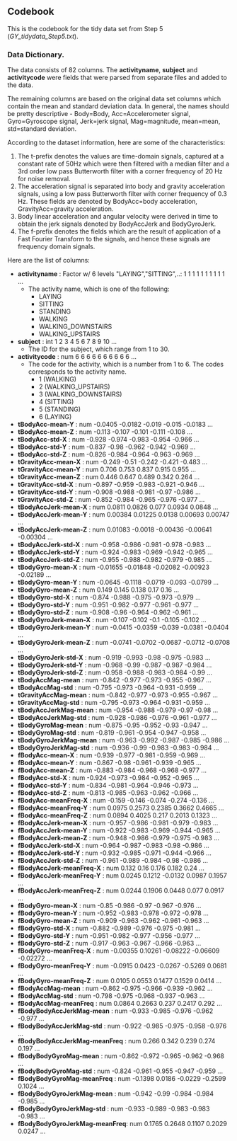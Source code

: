 ## Codebook

This is the codebook for the tidy data set from Step 5 (_GY_tidydata_Step5.txt_).

### Data Dictionary.
The data consists of 82 columns. The **activityname**, **subject** and **activitycode** were fields that were parsed from separate files and added to the data.

The remaining columns are based on the original data set columns which contain the mean and standard deviation data.
In general, the names should be pretty descriptive - Body=Body, Acc=Accelerometer signal, Gyro=Gyroscope signal, Jerk=jerk signal, Mag=magnitude, mean=mean, std=standard deviation.

According to the dataset information, here are some of the characteristics:
1. The t-prefix denotes the values are time-domain signals, captured at a constant rate of 50Hz which were then filtered with a median filter and a 3rd order low pass Butterworth filter with a corner frequency of 20 Hz for noise removal.
2. The acceleration signal is separated into body and gravity acceleration signals, using a low pass Butterworth filter with corner frequency of 0.3 Hz. These fields are denoted by BodyAcc=body acceleration, GravityAcc=gravity acceleration.
3. Body linear acceleration and angular velocity were derived in time to obtain the jerk signals denoted by BodyAccJerk and BodyGyroJerk.
4. The f-prefix denotes the fields which are the result of application of a Fast Fourier Transform to the signals, and hence these signals are frequency domain signals.

Here are the list of columns:

- **activityname**                 : Factor w/ 6 levels "LAYING","SITTING",..: 1 1 1 1 1 1 1 1 1 1 ...
  - The activity name, which is one of the following:
    - LAYING
    - SITTING
    - STANDING
    - WALKING
    - WALKING_DOWNSTAIRS
    - WALKING_UPSTAIRS
- **subject**                      : int  1 2 3 4 5 6 7 8 9 10 ...
  - The ID for the subject, which range from 1 to 30.
- **activitycode**                 : num  6 6 6 6 6 6 6 6 6 6 ...
  - The code for the activity, which is a number from 1 to 6. The codes corresponds to the activity name.
    - 1 (WALKING)
    - 2 (WALKING_UPSTAIRS)
    - 3 (WALKING_DOWNSTAIRS)
    - 4 (SITTING)
    - 5 (STANDING)
    - 6 (LAYING)
- **tBodyAcc-mean-Y**              : num  -0.0405 -0.0182 -0.019 -0.015 -0.0183 ...
- **tBodyAcc-mean-Z**              : num  -0.113 -0.107 -0.101 -0.111 -0.108 ...
- **tBodyAcc-std-X**               : num  -0.928 -0.974 -0.983 -0.954 -0.966 ...
- **tBodyAcc-std-Y**               : num  -0.837 -0.98 -0.962 -0.942 -0.969 ...
- **tBodyAcc-std-Z**               : num  -0.826 -0.984 -0.964 -0.963 -0.969 ...
- **tGravityAcc-mean-X**           : num  -0.249 -0.51 -0.242 -0.421 -0.483 ...
- **tGravityAcc-mean-Y**           : num  0.706 0.753 0.837 0.915 0.955 ...
- **tGravityAcc-mean-Z**           : num  0.446 0.647 0.489 0.342 0.264 ...
- **tGravityAcc-std-X**            : num  -0.897 -0.959 -0.983 -0.921 -0.946 ...
- **tGravityAcc-std-Y**            : num  -0.908 -0.988 -0.981 -0.97 -0.986 ...
- **tGravityAcc-std-Z**            : num  -0.852 -0.984 -0.965 -0.976 -0.977 ...
- **tBodyAccJerk-mean-X**          : num  0.0811 0.0826 0.077 0.0934 0.0848 ...
- **tBodyAccJerk-mean-Y**          : num  0.00384 0.01225 0.0138 0.00693 0.00747 ...
- **tBodyAccJerk-mean-Z**          : num  0.01083 -0.0018 -0.00436 -0.00641 -0.00304 ...
- **tBodyAccJerk-std-X**           : num  -0.958 -0.986 -0.981 -0.978 -0.983 ...
- **tBodyAccJerk-std-Y**           : num  -0.924 -0.983 -0.969 -0.942 -0.965 ...
- **tBodyAccJerk-std-Z**           : num  -0.955 -0.988 -0.982 -0.979 -0.985 ...
- **tBodyGyro-mean-X**             : num  -0.01655 -0.01848 -0.02082 -0.00923 -0.02189 ...
- **tBodyGyro-mean-Y**             : num  -0.0645 -0.1118 -0.0719 -0.093 -0.0799 ...
- **tBodyGyro-mean-Z**             : num  0.149 0.145 0.138 0.17 0.16 ...
- **tBodyGyro-std-X**              : num  -0.874 -0.988 -0.975 -0.973 -0.979 ...
- **tBodyGyro-std-Y**              : num  -0.951 -0.982 -0.977 -0.961 -0.977 ...
- **tBodyGyro-std-Z**              : num  -0.908 -0.96 -0.964 -0.962 -0.961 ...
- **tBodyGyroJerk-mean-X**         : num  -0.107 -0.102 -0.1 -0.105 -0.102 ...
- **tBodyGyroJerk-mean-Y**         : num  -0.0415 -0.0359 -0.039 -0.0381 -0.0404 ...
- **tBodyGyroJerk-mean-Z**         : num  -0.0741 -0.0702 -0.0687 -0.0712 -0.0708 ...
- **tBodyGyroJerk-std-X**          : num  -0.919 -0.993 -0.98 -0.975 -0.983 ...
- **tBodyGyroJerk-std-Y**          : num  -0.968 -0.99 -0.987 -0.987 -0.984 ...
- **tBodyGyroJerk-std-Z**          : num  -0.958 -0.988 -0.983 -0.984 -0.99 ...
- **tBodyAccMag-mean**             : num  -0.842 -0.977 -0.973 -0.955 -0.967 ...
- **tBodyAccMag-std**              : num  -0.795 -0.973 -0.964 -0.931 -0.959 ...
- **tGravityAccMag-mean**          : num  -0.842 -0.977 -0.973 -0.955 -0.967 ...
- **tGravityAccMag-std**           : num  -0.795 -0.973 -0.964 -0.931 -0.959 ...
- **tBodyAccJerkMag-mean**         : num  -0.954 -0.988 -0.979 -0.97 -0.98 ...
- **tBodyAccJerkMag-std**          : num  -0.928 -0.986 -0.976 -0.961 -0.977 ...
- **tBodyGyroMag-mean**            : num  -0.875 -0.95 -0.952 -0.93 -0.947 ...
- **tBodyGyroMag-std**             : num  -0.819 -0.961 -0.954 -0.947 -0.958 ...
- **tBodyGyroJerkMag-mean**        : num  -0.963 -0.992 -0.987 -0.985 -0.986 ...
- **tBodyGyroJerkMag-std**         : num  -0.936 -0.99 -0.983 -0.983 -0.984 ...
- **fBodyAcc-mean-X**              : num  -0.939 -0.977 -0.981 -0.959 -0.969 ...
- **fBodyAcc-mean-Y**              : num  -0.867 -0.98 -0.961 -0.939 -0.965 ...
- **fBodyAcc-mean-Z**              : num  -0.883 -0.984 -0.968 -0.968 -0.977 ...
- **fBodyAcc-std-X**               : num  -0.924 -0.973 -0.984 -0.952 -0.965 ...
- **fBodyAcc-std-Y**               : num  -0.834 -0.981 -0.964 -0.946 -0.973 ...
- **fBodyAcc-std-Z**               : num  -0.813 -0.985 -0.963 -0.962 -0.966 ...
- **fBodyAcc-meanFreq-X**          : num  -0.159 -0.146 -0.074 -0.274 -0.136 ...
- **fBodyAcc-meanFreq-Y**          : num  0.0975 0.2573 0.2385 0.3662 0.4665 ...
- **fBodyAcc-meanFreq-Z**          : num  0.0894 0.4025 0.217 0.2013 0.1323 ...
- **fBodyAccJerk-mean-X**          : num  -0.957 -0.986 -0.981 -0.979 -0.983 ...
- **fBodyAccJerk-mean-Y**          : num  -0.922 -0.983 -0.969 -0.944 -0.965 ...
- **fBodyAccJerk-mean-Z**          : num  -0.948 -0.986 -0.979 -0.975 -0.983 ...
- **fBodyAccJerk-std-X**           : num  -0.964 -0.987 -0.983 -0.98 -0.986 ...
- **fBodyAccJerk-std-Y**           : num  -0.932 -0.985 -0.971 -0.944 -0.966 ...
- **fBodyAccJerk-std-Z**           : num  -0.961 -0.989 -0.984 -0.98 -0.986 ...
- **fBodyAccJerk-meanFreq-X**      : num  0.132 0.16 0.176 0.182 0.24 ...
- **fBodyAccJerk-meanFreq-Y**      : num  0.0245 0.1212 -0.0132 0.0987 0.1957 ...
- **fBodyAccJerk-meanFreq-Z**      : num  0.0244 0.1906 0.0448 0.077 0.0917 ...
- **fBodyGyro-mean-X**             : num  -0.85 -0.986 -0.97 -0.967 -0.976 ...
- **fBodyGyro-mean-Y**             : num  -0.952 -0.983 -0.978 -0.972 -0.978 ...
- **fBodyGyro-mean-Z**             : num  -0.909 -0.963 -0.962 -0.961 -0.963 ...
- **fBodyGyro-std-X**              : num  -0.882 -0.989 -0.976 -0.975 -0.981 ...
- **fBodyGyro-std-Y**              : num  -0.951 -0.982 -0.977 -0.956 -0.977 ...
- **fBodyGyro-std-Z**              : num  -0.917 -0.963 -0.967 -0.966 -0.963 ...
- **fBodyGyro-meanFreq-X**         : num  -0.00355 0.10261 -0.08222 -0.06609 -0.02272 ...
- **fBodyGyro-meanFreq-Y**         : num  -0.0915 0.0423 -0.0267 -0.5269 0.0681 ...
- **fBodyGyro-meanFreq-Z**         : num  0.0105 0.0553 0.1477 0.1529 0.0414 ...
- **fBodyAccMag-mean**             : num  -0.862 -0.975 -0.966 -0.939 -0.962 ...
- **fBodyAccMag-std**              : num  -0.798 -0.975 -0.968 -0.937 -0.963 ...
- **fBodyAccMag-meanFreq**         : num  0.0864 0.2663 0.237 0.2417 0.292 ...
- **fBodyBodyAccJerkMag-mean**     : num  -0.933 -0.985 -0.976 -0.962 -0.977 ...
- **fBodyBodyAccJerkMag-std**      : num  -0.922 -0.985 -0.975 -0.958 -0.976 ...
- **fBodyBodyAccJerkMag-meanFreq** : num  0.266 0.342 0.239 0.274 0.197 ...
- **fBodyBodyGyroMag-mean**        : num  -0.862 -0.972 -0.965 -0.962 -0.968 ...
- **fBodyBodyGyroMag-std**         : num  -0.824 -0.961 -0.955 -0.947 -0.959 ...
- **fBodyBodyGyroMag-meanFreq**    : num  -0.1398 0.0186 -0.0229 -0.2599 0.1024 ...
- **fBodyBodyGyroJerkMag-mean**    : num  -0.942 -0.99 -0.984 -0.984 -0.985 ...
- **fBodyBodyGyroJerkMag-std**     : num  -0.933 -0.989 -0.983 -0.983 -0.983 ...
- **fBodyBodyGyroJerkMag-meanFreq**: num  0.1765 0.2648 0.1107 0.2029 0.0247 ...
